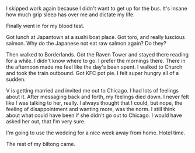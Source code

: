I skipped work again because I didn't want to get up for the bus. It's insane how much grip sleep has over me and dictate my life.

Finally went in for my blood test.

Got lunch at Japantown at a sushi boat place. Got toro, and really luscious salmon. Why do the Japanese not eat raw salmon again? Do they?

Then walked to Borderlands. Got the Raven Tower and stayed there reading for a while. I didn't know where to go. I prefer the mornings there. There in the afternoon made me feel like the day's been spent. I walked to Church and took the train outbound. Got KFC pot pie. I felt super hungry all of a sudden.

V is getting married and invited me out to Chicago. I had lots of feelings about it. After messaging back and forth, my feelings died down. I never felt like I was talking to her, really. I always thought that I could, but nope, the feeling of disappointment and wanting more, was the norm. I still think about what could have been if she didn't go out to Chicago. I would have asked her out, that I'm very sure.

I'm going to use the wedding for a nice week away from home. Hotel time.

The rest of my biltong came.
